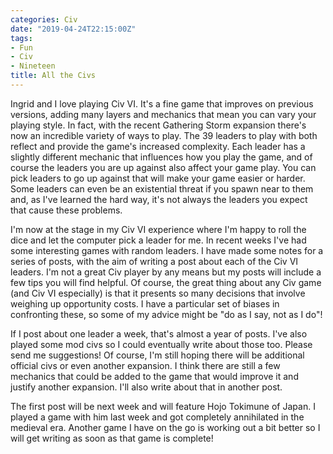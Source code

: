 ```yaml
---
categories: Civ
date: "2019-04-24T22:15:00Z"
tags:
- Fun
- Civ
- Nineteen
title: All the Civs
---
```


Ingrid and I love playing Civ VI. It's a fine game that improves on previous versions, adding many layers and mechanics that mean you can vary your playing style. In fact, with the recent Gathering Storm expansion there's now an incredible variety of ways to play. The 39 leaders to play with both reflect and provide the game's increased complexity. Each leader has a slightly different mechanic that influences how you play the game, and of course the leaders you are up against also affect your game play. You can pick leaders to go up against that will make your game easier or harder. Some leaders can even be an existential threat if you spawn near to them and, as I've learned the hard way, it's not always the leaders you expect that cause these problems. 

I'm now at the stage in my Civ VI experience where I'm happy to roll the dice and let the computer pick a leader for me. In recent weeks I've had some interesting games with random leaders. I have made some notes for a series of posts, with the aim of writing a post about each of the Civ VI leaders. I'm not a great Civ player by any means but my posts will include a few tips you will find helpful. Of course, the great thing about any Civ game (and Civ VI especially) is that it presents so many decisions that involve weighing up opportunity costs. I have a particular set of biases in confronting these, so some of my advice might be "do as I say, not as I do"!

If I post about one leader a week, that's almost a year of posts. I've also played some mod civs so I could eventually write about those too. Please send me suggestions! Of course, I'm still hoping there will be additional official civs or even another expansion. I think there are still a few mechanics that could be added to the game that would improve it and justify another expansion. I'll also write about that in another post. 

The first post will be next week and will feature Hojo Tokimune of Japan. I played a game with him last week and got completely annihilated in the medieval era. Another game I have on the go is working out a bit better so I will get writing as soon as that game is complete!

